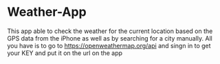 # Weather-App
This app able to check the weather for the current location based on the GPS data from the iPhone as well as by searching for a city manually.
All you have is to go to https://openweathermap.org/api and singn in to get your KEY and put it on the url on the app
